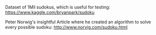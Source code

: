 
Dataset of 1Mil sudokus, which is useful for testing: https://www.kaggle.com/bryanpark/sudoku

Peter Norwig's insightful Article where he created an algorithm to solve every possible sudoku: http://www.norvig.com/sudoku.html

